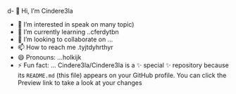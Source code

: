 d- 👋 Hi, I’m Cindere3la
- 👀 I’m interested in speak on many topic)
- 🌱 I’m currently learning ..cferdytbn
- 💞️ I’m looking to collaborate on ...
- 📫 How to reach me .tyjtdyhrthyr
- 😄 Pronouns: ...holkijk
- ⚡ Fun fact: ...
Cindere3la/Cindere3la is a ✨ special ✨ repository because its `README.md` (this file) appears on your GitHub profile.
You can click the Preview link to take a look at your changes
